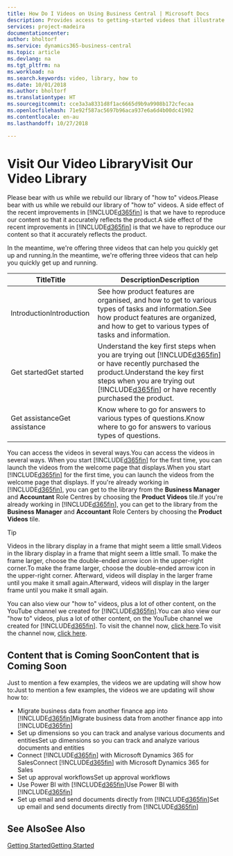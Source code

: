 ```yaml
---
title: How Do I Videos on Using Business Central | Microsoft Docs
description: Provides access to getting-started videos that illustrate how to do common tasks.
services: project-madeira
documentationcenter: 
author: bholtorf
ms.service: dynamics365-business-central
ms.topic: article
ms.devlang: na
ms.tgt_pltfrm: na
ms.workload: na
ms.search.keywords: video, library, how to
ms.date: 10/01/2018
ms.author: bholtorf
ms.translationtype: HT
ms.sourcegitcommit: cce3a3a8331d8f1ac6665d9b9a9908b172cfecaa
ms.openlocfilehash: 71e92f587ac5697b96aca937e6a6d4b00dc41902
ms.contentlocale: en-au
ms.lasthandoff: 10/27/2018

---
```

# <a name="visit-our-video-library"></a><span data-ttu-id="4f7be-103">Visit Our Video Library</span><span class="sxs-lookup"><span data-stu-id="4f7be-103">Visit Our Video Library</span></span>
<span data-ttu-id="4f7be-104">Please bear with us while we rebuild our library of "how to" videos.</span><span class="sxs-lookup"><span data-stu-id="4f7be-104">Please bear with us while we rebuild our library of "how to" videos.</span></span> <span data-ttu-id="4f7be-105">A side effect of the recent improvements in [!INCLUDE[d365fin](includes/d365fin_md.md)] is that we have to reproduce our content so that it accurately reflects the product.</span><span class="sxs-lookup"><span data-stu-id="4f7be-105">A side effect of the recent improvements in [!INCLUDE[d365fin](includes/d365fin_md.md)] is that we have to reproduce our content so that it accurately reflects the product.</span></span> 

<span data-ttu-id="4f7be-106">In the meantime, we're offering three videos that can help you quickly get up and running.</span><span class="sxs-lookup"><span data-stu-id="4f7be-106">In the meantime, we're offering three videos that can help you quickly get up and running.</span></span>

|<span data-ttu-id="4f7be-107">Title</span><span class="sxs-lookup"><span data-stu-id="4f7be-107">Title</span></span>|<span data-ttu-id="4f7be-108">Description</span><span class="sxs-lookup"><span data-stu-id="4f7be-108">Description</span></span>|
|----|----|
|<span data-ttu-id="4f7be-109">Introduction</span><span class="sxs-lookup"><span data-stu-id="4f7be-109">Introduction</span></span>|<span data-ttu-id="4f7be-110">See how product features are organised, and how to get to various types of tasks and information.</span><span class="sxs-lookup"><span data-stu-id="4f7be-110">See how product features are organized, and how to get to various types of tasks and information.</span></span>|
|<span data-ttu-id="4f7be-111">Get started</span><span class="sxs-lookup"><span data-stu-id="4f7be-111">Get started</span></span>|<span data-ttu-id="4f7be-112">Understand the key first steps when you are trying out [!INCLUDE[d365fin](includes/d365fin_md.md)] or have recently purchased the product.</span><span class="sxs-lookup"><span data-stu-id="4f7be-112">Understand the key first steps when you are trying out [!INCLUDE[d365fin](includes/d365fin_md.md)] or have recently purchased the product.</span></span> |
|<span data-ttu-id="4f7be-113">Get assistance</span><span class="sxs-lookup"><span data-stu-id="4f7be-113">Get assistance</span></span>|<span data-ttu-id="4f7be-114">Know where to go for answers to various types of questions.</span><span class="sxs-lookup"><span data-stu-id="4f7be-114">Know where to go for answers to various types of questions.</span></span>|

<span data-ttu-id="4f7be-115">You can access the videos in several ways.</span><span class="sxs-lookup"><span data-stu-id="4f7be-115">You can access the videos in several ways.</span></span> <span data-ttu-id="4f7be-116">When you start [!INCLUDE[d365fin](includes/d365fin_md.md)] for the first time, you can launch the videos from the welcome page that displays.</span><span class="sxs-lookup"><span data-stu-id="4f7be-116">When you start [!INCLUDE[d365fin](includes/d365fin_md.md)] for the first time, you can launch the videos from the welcome page that displays.</span></span> <span data-ttu-id="4f7be-117">If you're already working in [!INCLUDE[d365fin](includes/d365fin_md.md)], you can get to the library from the **Business Manager** and **Accountant** Role Centres by choosing the **Product Videos** tile.</span><span class="sxs-lookup"><span data-stu-id="4f7be-117">If you're already working in [!INCLUDE[d365fin](includes/d365fin_md.md)], you can get to the library from the **Business Manager** and **Accountant** Role Centers by choosing the **Product Videos** tile.</span></span> 

> [!Tip]  
> <span data-ttu-id="4f7be-118">Videos in the library display in a frame that might seem a little small.</span><span class="sxs-lookup"><span data-stu-id="4f7be-118">Videos in the library display in a frame that might seem a little small.</span></span> <span data-ttu-id="4f7be-119">To make the frame larger, choose the double-ended arrow icon in the upper-right corner.</span><span class="sxs-lookup"><span data-stu-id="4f7be-119">To make the frame larger, choose the double-ended arrow icon in the upper-right corner.</span></span> <span data-ttu-id="4f7be-120">Afterward, videos will display in the larger frame until you make it small again.</span><span class="sxs-lookup"><span data-stu-id="4f7be-120">Afterward, videos will display in the larger frame until you make it small again.</span></span>

<span data-ttu-id="4f7be-121">You can also view our "how to" videos, plus a lot of other content, on the YouTube channel we created for [!INCLUDE[d365fin](includes/d365fin_md.md)].</span><span class="sxs-lookup"><span data-stu-id="4f7be-121">You can also view our "how to" videos, plus a lot of other content, on the YouTube channel we created for [!INCLUDE[d365fin](includes/d365fin_md.md)].</span></span> <span data-ttu-id="4f7be-122">To visit the channel now, [click here](https://go.microsoft.com/fwlink/?linkid=851533).</span><span class="sxs-lookup"><span data-stu-id="4f7be-122">To visit the channel now, [click here](https://go.microsoft.com/fwlink/?linkid=851533).</span></span>

## <a name="content-that-is-coming-soon"></a><span data-ttu-id="4f7be-123">Content that is Coming Soon</span><span class="sxs-lookup"><span data-stu-id="4f7be-123">Content that is Coming Soon</span></span>
<span data-ttu-id="4f7be-124">Just to mention a few examples, the videos we are updating will show how to:</span><span class="sxs-lookup"><span data-stu-id="4f7be-124">Just to mention a few examples, the videos we are updating will show how to:</span></span>  

* <span data-ttu-id="4f7be-125">Migrate business data from another finance app into [!INCLUDE[d365fin](includes/d365fin_md.md)]</span><span class="sxs-lookup"><span data-stu-id="4f7be-125">Migrate business data from another finance app into [!INCLUDE[d365fin](includes/d365fin_md.md)]</span></span>  
* <span data-ttu-id="4f7be-126">Set up dimensions so you can track and analyse various documents and entities</span><span class="sxs-lookup"><span data-stu-id="4f7be-126">Set up dimensions so you can track and analyze various documents and entities</span></span>
* <span data-ttu-id="4f7be-127">Connect [!INCLUDE[d365fin](includes/d365fin_md.md)] with Microsoft Dynamics 365 for Sales</span><span class="sxs-lookup"><span data-stu-id="4f7be-127">Connect [!INCLUDE[d365fin](includes/d365fin_md.md)] with Microsoft Dynamics 365 for Sales</span></span>
* <span data-ttu-id="4f7be-128">Set up approval workflows</span><span class="sxs-lookup"><span data-stu-id="4f7be-128">Set up approval workflows</span></span>  
* <span data-ttu-id="4f7be-129">Use Power BI with [!INCLUDE[d365fin](includes/d365fin_md.md)]</span><span class="sxs-lookup"><span data-stu-id="4f7be-129">Use Power BI with [!INCLUDE[d365fin](includes/d365fin_md.md)]</span></span>  
* <span data-ttu-id="4f7be-130">Set up email and send documents directly from [!INCLUDE[d365fin](includes/d365fin_md.md)]</span><span class="sxs-lookup"><span data-stu-id="4f7be-130">Set up email and send documents directly from [!INCLUDE[d365fin](includes/d365fin_md.md)]</span></span>  

## <a name="see-also"></a><span data-ttu-id="4f7be-131">See Also</span><span class="sxs-lookup"><span data-stu-id="4f7be-131">See Also</span></span>
[<span data-ttu-id="4f7be-132">Getting Started</span><span class="sxs-lookup"><span data-stu-id="4f7be-132">Getting Started</span></span>](product-get-started.md)

